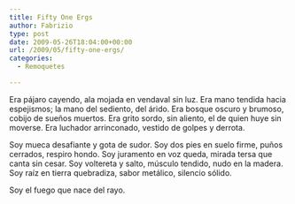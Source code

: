 ```yaml
---
title: Fifty One Ergs
author: Fabrizio
type: post
date: 2009-05-26T18:04:00+00:00
url: /2009/05/fifty-one-ergs/
categories:
  - Remoquetes

---
```

Era pájaro cayendo, ala mojada en vendaval sin luz. Era mano tendida hacia espejismos; la mano del sediento, del árido. Era bosque oscuro y brumoso, cobijo de sueños muertos. Era grito sordo, sin aliento, el de quien huye sin moverse. Era luchador arrinconado, vestido de golpes y derrota.

Soy mueca desafiante y gota de sudor. Soy dos pies en suelo firme, puños cerrados, respiro hondo. Soy juramento en voz queda, mirada tersa que canta sin cesar. Soy voltereta y salto, músculo tendido, nudo en la madera. Soy raíz en tierra quebradiza, sabor metálico, silencio sólido.

Soy el fuego que nace del rayo.